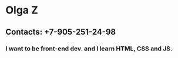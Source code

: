 # Olga Z
## Contacts: +7-905-251-24-98
### I want to be front-end dev. and I learn HTML, CSS and JS.
